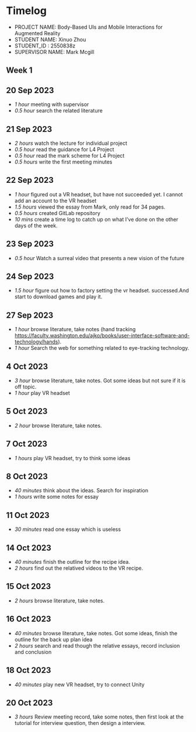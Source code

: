 # Timelog

* PROJECT NAME: Body-Based UIs and Mobile Interactions for Augmented Reality
* STUDENT NAME: Xinuo Zhou
* STUDENT_ID : 2550838z
* SUPERVISOR NAME: Mark Mcgill

## Week 1

  
## 20 Sep 2023

* *1 hour* meeting with supervisor
* *0.5 hour* search the related literature

## 21 Sep 2023

* *2 hours* watch the lecture for individual project
* *0.5 hour* read the guidance for L4 Project
* *0.5 hour* read the mark scheme for L4 Project 
* *0.5 hours* write the first meeting minutes

## 22 Sep 2023

* *1 hour* figured out a VR headset, but have not succeeded yet. I cannot add an account to the VR headset
* *1.5 hours* viewed the essay from Mark, only read for 34 pages.
* *0.5 hours* created GitLab repository
* *10 mins* create a time log to catch up on what I've done on the other days of the week.

## 23 Sep 2023

* *0.5 hour* Watch a surreal video that presents a new vision of the future

## 24 Sep 2023

* *1.5 hour* figure out  how to factory setting the vr headset. successed.And start to download games and play it.

## 27 Sep 2023

* *1 hour*  browse literature, take notes (hand tracking https://faculty.washington.edu/ajko/books/user-interface-software-and-technology/hands).
* *1 hour* Search the web for something related to eye-tracking technology.


## 4 Oct 2023

* *3 hour*  browse literature, take notes. Got some ideas but not sure if it is off topic.
* *1 hour*  play VR headset

## 5 Oct 2023

* *2 hour*  browse literature, take notes.

## 7 Oct 2023

* *1 hours*  play VR headset, try to think some ideas

## 8 Oct 2023

* *40 minutes*  think about the ideas. Search for inspiration
* *1 hours*  write some notes for essay

## 11 Oct 2023

* *30 minutes*  read one essay which is useless 

## 14 Oct 2023

* *40 minutes*  finish the outline for the recipe idea.
* *2 hours*  find out the relatived videos to the VR recipe.

## 15 Oct 2023

* *2 hours*  browse literature, take notes. 

## 16 Oct 2023

* *40 minutes*  browse literature, take notes. Got some ideas, finish the outline for the back up plan idea
* *2 hours*  search and read though the relative essays, record inclusion and conclusion

## 18 Oct 2023

* *40 minutes*  play new VR headset, try to connect Unity

## 20 Oct 2023
* *3 hours* Review meeting record, take some notes, then first look at the tutorial for interview question, then design a interview. 












